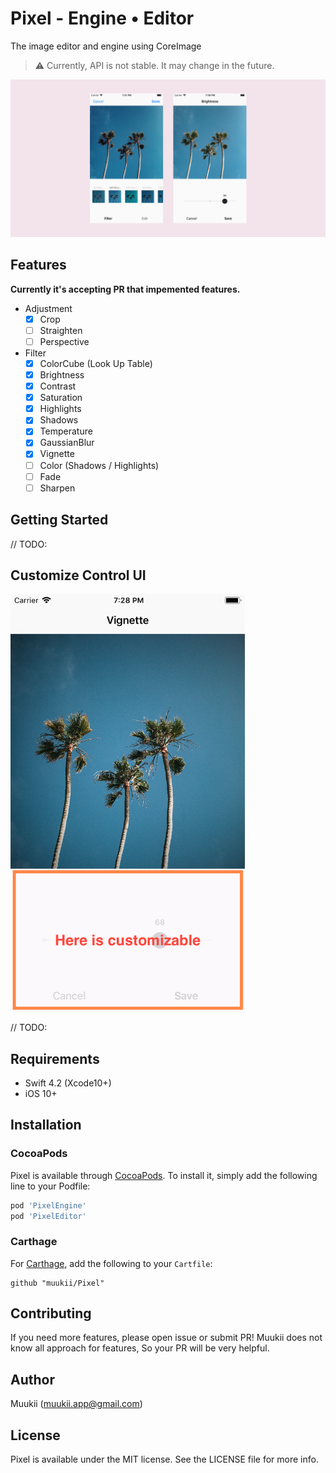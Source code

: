 # Pixel - Engine • Editor

The image editor and engine using CoreImage

> ⚠️ Currently, API is not stable. It may change in the future.

<img src=PixelEngine.png width=960/>

## Features

**Currently it's accepting PR that impemented features.**

* Adjustment
  * [x] Crop
  * [ ] Straighten
  * [ ] Perspective

* Filter
  * [x] ColorCube (Look Up Table)
  * [x] Brightness
  * [x] Contrast
  * [x] Saturation
  * [x] Highlights
  * [x] Shadows
  * [x] Temperature
  * [x] GaussianBlur
  * [x] Vignette 
  * [ ] Color (Shadows / Highlights)
  * [ ] Fade
  * [ ] Sharpen
  
## Getting Started

// TODO:
  
## Customize Control UI

<img src="customize.png" width=375/>

// TODO:
  
## Requirements
 
* Swift 4.2 (Xcode10+)
* iOS 10+
 
## Installation

### CocoaPods

Pixel is available through [CocoaPods](https://cocoapods.org). To install
it, simply add the following line to your Podfile:

```ruby
pod 'PixelEngine'
pod 'PixelEditor'
```

### Carthage

For [Carthage](https://github.com/Carthage/Carthage), add the following to your `Cartfile`:

```ogdl
github "muukii/Pixel"
```

## Contributing

If you need more features, please open issue or submit PR!
Muukii does not know all approach for features, So your PR will be very helpful.

## Author

Muukii (muukii.app@gmail.com)

## License

Pixel is available under the MIT license. See the LICENSE file for more info.
